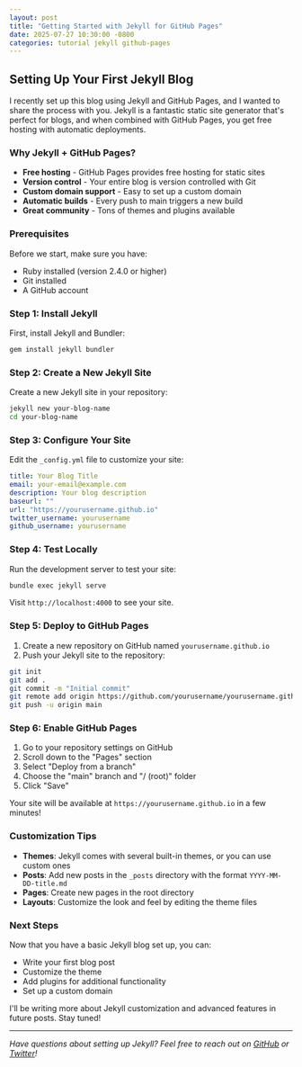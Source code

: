 ```yaml
---
layout: post
title: "Getting Started with Jekyll for GitHub Pages"
date: 2025-07-27 10:30:00 -0800
categories: tutorial jekyll github-pages
---
```


## Setting Up Your First Jekyll Blog

I recently set up this blog using Jekyll and GitHub Pages, and I wanted to share the process with you. Jekyll is a fantastic static site generator that's perfect for blogs, and when combined with GitHub Pages, you get free hosting with automatic deployments.

### Why Jekyll + GitHub Pages?

- **Free hosting** - GitHub Pages provides free hosting for static sites
- **Version control** - Your entire blog is version controlled with Git
- **Custom domain support** - Easy to set up a custom domain
- **Automatic builds** - Every push to main triggers a new build
- **Great community** - Tons of themes and plugins available

### Prerequisites

Before we start, make sure you have:
- Ruby installed (version 2.4.0 or higher)
- Git installed
- A GitHub account

### Step 1: Install Jekyll

First, install Jekyll and Bundler:

```bash
gem install jekyll bundler
```

### Step 2: Create a New Jekyll Site

Create a new Jekyll site in your repository:

```bash
jekyll new your-blog-name
cd your-blog-name
```

### Step 3: Configure Your Site

Edit the `_config.yml` file to customize your site:

```yaml
title: Your Blog Title
email: your-email@example.com
description: Your blog description
baseurl: ""
url: "https://yourusername.github.io"
twitter_username: yourusername
github_username: yourusername
```

### Step 4: Test Locally

Run the development server to test your site:

```bash
bundle exec jekyll serve
```

Visit `http://localhost:4000` to see your site.

### Step 5: Deploy to GitHub Pages

1. Create a new repository on GitHub named `yourusername.github.io`
2. Push your Jekyll site to the repository:

```bash
git init
git add .
git commit -m "Initial commit"
git remote add origin https://github.com/yourusername/yourusername.github.io.git
git push -u origin main
```

### Step 6: Enable GitHub Pages

1. Go to your repository settings on GitHub
2. Scroll down to the "Pages" section
3. Select "Deploy from a branch"
4. Choose the "main" branch and "/ (root)" folder
5. Click "Save"

Your site will be available at `https://yourusername.github.io` in a few minutes!

### Customization Tips

- **Themes**: Jekyll comes with several built-in themes, or you can use custom ones
- **Posts**: Add new posts in the `_posts` directory with the format `YYYY-MM-DD-title.md`
- **Pages**: Create new pages in the root directory
- **Layouts**: Customize the look and feel by editing the theme files

### Next Steps

Now that you have a basic Jekyll blog set up, you can:
- Write your first blog post
- Customize the theme
- Add plugins for additional functionality
- Set up a custom domain

I'll be writing more about Jekyll customization and advanced features in future posts. Stay tuned!

---

*Have questions about setting up Jekyll? Feel free to reach out on [GitHub](https://github.com/josephmalisov) or [Twitter](https://twitter.com/josephmalisov)!* 